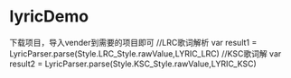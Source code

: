 # lyricDemo
下载项目，导入vender到需要的项目即可
//LRC歌词解析
var result1 = LyricParser.parse(Style.LRC_Style.rawValue,LYRIC_LRC)
//KSC歌词解
var result2 = LyricParser.parse(Style.KSC_Style.rawValue,LYRIC_KSC)
